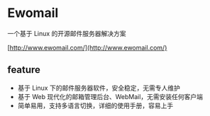 # Ewomail

一个基于 Linux 的开源邮件服务器解决方案

[http://www.ewomail.com/](http://www.ewomail.com/)

## feature

- 基于 Linux 下的邮件服务器软件，安全稳定，无需专人维护
- 基于 Web 现代化的邮箱管理后台、WebMail，无需安装任何客户端
- 简单易用，支持多语言切换，详细的使用手册，容易上手
